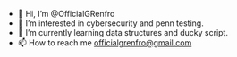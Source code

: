 - 👋 Hi, I’m @OfficialGRenfro
- 👀 I’m interested in cybersecurity and penn testing. 
- 🌱 I’m currently learning data structures and ducky script. 
- 📫 How to reach me officialgrenfro@gmail.com

<!---
OfficialGRenfro/OfficialGRenfro is a ✨ special ✨ repository because its `README.md` (this file) appears on your GitHub profile.
You can click the Preview link to take a look at your changes.
--->
